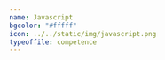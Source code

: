```yaml
---
name: Javascript
bgcolor: "#fffff"
icon: ../../static/img/javascript.png
typeoffile: competence
---
```

